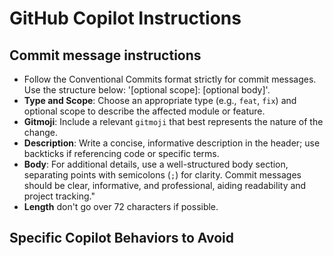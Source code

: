 # GitHub Copilot Instructions

## Commit message instructions

- Follow the Conventional Commits format strictly for commit messages. Use the structure below: '<type>[optional scope]: <gitmoji> <description> [optional body]'.
- **Type and Scope**: Choose an appropriate type (e.g., `feat`, `fix`) and optional scope to describe the affected module or feature.
- **Gitmoji**: Include a relevant `gitmoji` that best represents the nature of the change.
- **Description**: Write a concise, informative description in the header; use backticks if referencing code or specific terms.
- **Body**: For additional details, use a well-structured body section, separating points with semicolons (`;`) for clarity. Commit messages should be clear, informative, and professional, aiding readability and project tracking."
- **Length** don't go over 72 characters if possible.

## Specific Copilot Behaviors to Avoid
